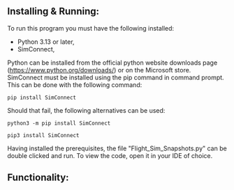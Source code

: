 ## Installing & Running:
To run this program you must have the following installed:

- Python 3.13 or later,
- SimConnect,

Python can be installed from the official python website downloads page (https://www.python.org/downloads/) or on the Microsoft store. SimConnect must be installed using the pip command in command prompt. This can be done with the following command:

```
pip install SimConnect
```

Should that fail, the following alternatives can be used:

```
python3 -m pip install SimConnect
```

```
pip3 install SimConnect
```

Having installed the prerequisites, the file "Flight_Sim_Snapshots.py" can be double clicked and run. To view the code, open it in your IDE of choice.

## Functionality:
